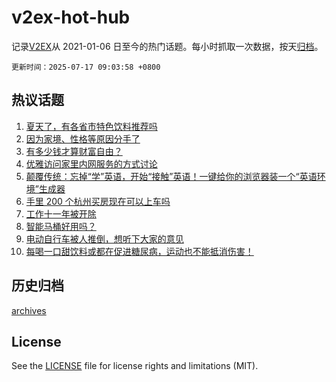 # v2ex-hot-hub

 记录[V2EX](https://www.v2ex.com/)从 2021-01-06 日至今的热门话题。每小时抓取一次数据，按天[归档](archives)。

`更新时间：2025-07-17 09:03:58 +0800`

## 热议话题

1. [夏天了，有各省市特色饮料推荐吗](https://www.v2ex.com/t/1145459)
1. [因为家境、性格等原因分手了](https://www.v2ex.com/t/1145462)
1. [有多少钱才算财富自由？](https://www.v2ex.com/t/1145487)
1. [优雅访问家里内网服务的方式讨论](https://www.v2ex.com/t/1145578)
1. [颠覆传统：忘掉“学”英语，开始“接触”英语！一键给你的浏览器装一个“英语环境”生成器](https://www.v2ex.com/t/1145604)
1. [手里 200 个杭州买房现在可以上车吗](https://www.v2ex.com/t/1145530)
1. [工作十一年被开除](https://www.v2ex.com/t/1145638)
1. [智能马桶好用吗？](https://www.v2ex.com/t/1145468)
1. [电动自行车被人推倒，想听下大家的意见](https://www.v2ex.com/t/1145483)
1. [每喝一口甜饮料或都在促进糖尿病，运动也不能抵消伤害！](https://www.v2ex.com/t/1145602)

## 历史归档

[archives](archives)

## License

See the [LICENSE](LICENSE) file for license rights and limitations (MIT).
